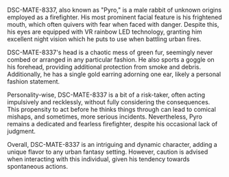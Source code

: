 DSC-MATE-8337, also known as "Pyro," is a male rabbit of unknown origins employed as a firefighter. His most prominent facial feature is his frightened mouth, which often quivers with fear when faced with danger. Despite this, his eyes are equipped with VR rainbow LED technology, granting him excellent night vision which he puts to use when battling urban fires.

DSC-MATE-8337's head is a chaotic mess of green fur, seemingly never combed or arranged in any particular fashion. He also sports a goggle on his forehead, providing additional protection from smoke and debris. Additionally, he has a single gold earring adorning one ear, likely a personal fashion statement.

Personality-wise, DSC-MATE-8337 is a bit of a risk-taker, often acting impulsively and recklessly, without fully considering the consequences. This propensity to act before he thinks things through can lead to comical mishaps, and sometimes, more serious incidents. Nevertheless, Pyro remains a dedicated and fearless firefighter, despite his occasional lack of judgment.

Overall, DSC-MATE-8337 is an intriguing and dynamic character, adding a unique flavor to any urban fantasy setting. However, caution is advised when interacting with this individual, given his tendency towards spontaneous actions.